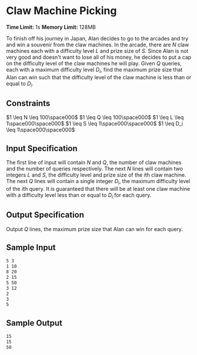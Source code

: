 # Claw Machine Picking

**Time Limit:** 1s
**Memory Limit:** 128MB

To finish off his journey in Japan, Alan decides to go to the arcades and try and win a souvenir from the claw machines. In the arcade, there are $N$ claw machines each with a difficulty level $L$ and prize size of $S$. Since Alan is not very good and doesn't want to lose all of his money, he decides to put a cap on the difficulty level of the claw machines he will play. Given $Q$ queries, each with a maximum difficulty level $D_i$, find the maximum prize size that Alan can win such that the difficulty level of the claw machine is less than or equal to $D_i$.

## Constraints

$1 \leq N \leq 100\space000$
$1 \leq Q \leq 100\space000$
$1 \leq L \leq 1\space000\space000$
$1 \leq S \leq 1\space000\space000$
$1 \leq D_i \leq 1\space000\space000$

## Input Specification

The first line of input will contain $N$ and $Q$, the number of claw machines and the number of queries respectively. The next $N$ lines will contain two integers $L$ and $S$, the difficulty level and prize size of the $i$th claw machine. The next $Q$ lines will contain a single integer $D_i$, the maximum difficulty level of the $i$th query. It is guaranteed that there will be at least one claw machine with a difficulty level less than or equal to $D_i$ for each query.

## Output Specification

Output $Q$ lines, the maximum prize size that Alan can win for each query.

## Sample Input

```txt
5 3
1 10
8 20
2 15
5 50
3 12
2
3
5
```

## Sample Output

```txt
15
15
50
```
